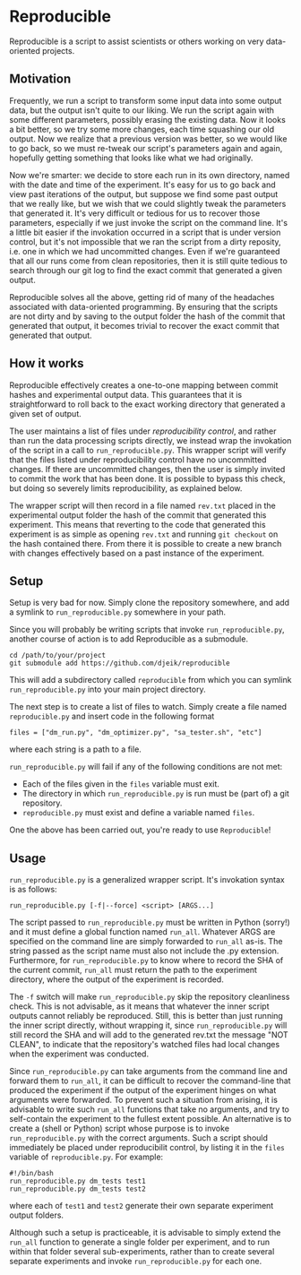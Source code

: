 Reproducible
============

Reproducible is a script to assist scientists or others working on very
data-oriented projects. 

Motivation
----------

Frequently, we run a script to transform some input data into some output data,
but the output isn't quite to our liking. We run the script again with some
different parameters, possibly erasing the existing data. Now it looks a bit
better, so we try some more changes, each time squashing our old output. Now we
realize that a previous version was better, so we would like to go back, so we
must re-tweak our script's parameters again and again, hopefully getting
something that looks like what we had originally.

Now we're smarter: we decide to store each run in its own directory, named with
the date and time of the experiment. It's easy for us to go back and view past
iterations of the output, but suppose we find some past output that we really
like, but we wish that we could slightly tweak the parameters that generated
it. It's very difficult or tedious for us to recover those parameters,
especially if we just invoke the script on the command line. It's a little bit
easier if the invokation occurred in a script that is under version control,
but it's not impossible that we ran the script from a dirty reposity, i.e. one
in which we had uncommitted changes. Even if we're guaranteed that all our runs
come from clean repositories, then it is still quite tedious to search through
our git log to find the exact commit that generated a given output.

Reproducible solves all the above, getting rid of many of the headaches
associated with data-oriented programming. By ensuring that the scripts are not
dirty and by saving to the output folder the hash of the commit that generated
that output, it becomes trivial to recover the exact commit that generated that
output.

How it works
------------

Reproducible effectively creates a one-to-one mapping between commit hashes and
experimental output data. This guarantees that it is straightforward to roll
back to the exact working directory that generated a given set of output.

The user maintains a list of files under _reproducibility control_, and rather
than run the data processing scripts directly, we instead wrap the invokation
of the script in a call to <code>run_reproducible.py</code>. This wrapper
script will verify that the files listed under reproducibility control
have no uncommitted changes. If there are uncommitted changes, then the user is
simply invited to commit the work that has been done. It is possible to bypass
this check, but doing so severely limits reproducibility, as explained below. 

The wrapper script will then record in a file named <code>rev.txt</code> placed
in the experimental output folder the hash of the commit that generated this
experiment. This means that reverting to the code that generated this
experiment is as simple as opening <code>rev.txt</code> and running <code>git
checkout</code> on the hash contained there. From there it is possible to
create a new branch with changes effectively based on a past instance of the
experiment.

Setup
-----

Setup is very bad for now. Simply clone the repository somewhere, and add a
symlink to <code>run_reproducible.py</code> somewhere in your path. 

Since you will probably be writing scripts that invoke
<code>run_reproducible.py</code>, another course of action is to add
Reproducible as a submodule.

    cd /path/to/your/project
    git submodule add https://github.com/djeik/reproducible

This will add a subdirectory called <code>reproducible</code> from which you
can symlink <code>run_reproducible.py</code> into your main project directory. 

The next step is to create a list of files to watch. Simply create a file named
<code>reproducible.py</code> and insert code in the following format

    files = ["dm_run.py", "dm_optimizer.py", "sa_tester.sh", "etc"]

where each string is a path to a file. 

<code>run_reproducible.py</code> will fail if any of the following conditions
are not met:

* Each of the files given in the <code>files</code> variable must exit.
* The directory in which <code>run_reproducible.py</code> is run must be
  (part of) a git repository.
* <code>reproducible.py</code> must exist and define a variable named
  <code>files</code>.

One the above has been carried out, you're ready to use
<code>Reproducible</code>!

Usage
-----

<code>run_reproducible.py</code> is a generalized wrapper script. It's
invokation syntax is as follows:

    run_reproducible.py [-f|--force] <script> [ARGS...]

The script passed to <code>run_reproducible.py</code> must be written in Python
(sorry!) and it must define a global function named <code>run_all</code>.
Whatever ARGS are specified on the command line are simply forwarded to
<code>run_all</code> as-is. The string passed as the script name must also not
include the .py extension. Furthermore, for <code>run_reproducible.py</code>
to know where to record the SHA of the current commit, <code>run_all</code>
must return the path to the experiment directory, where the output of the
experiment is recorded.

The <code>-f</code> switch will make <code>run_reproducible.py</code> skip the
repository cleanliness check. This is not advisable, as it means that whatever
the inner script outputs cannot reliably be reproduced. Still, this is better
than just running the inner script directly, without wrapping it, since
<code>run_reproducible.py</code> will still record the SHA and will add to the
generated rev.txt the message "NOT CLEAN", to indicate that the repository's
watched files had local changes when the experiment was conducted.

Since <code>run_reproducible.py</code> can take arguments from the command line
and forward them to <code>run_all</code>, it can be difficult to recover the
command-line that produced the experiment if the output of the experiment
hinges on what arguments were forwarded. To prevent such a situation from
arising, it is advisable to write such <code>run_all</code> functions that take
no arguments, and try to self-contain the experiment to the fullest extent
possible. An alternative is to create a (shell or Python) script whose purpose
is to invoke <code>run_reproducible.py</code> with the correct arguments. Such
a script should immediately be placed under reproducibilit control, by listing
it in the <code>files</code> variable of <code>reproducible.py</code>. For
example:

    #!/bin/bash
    run_reproducible.py dm_tests test1
    run_reproducible.py dm_tests test2

where each of <code>test1</code> and <code>test2</code> generate their own
separate experiment output folders.

Although such a setup is practiceable, it is advisable to simply extend the
<code>run_all</code> function to generate a single folder per experiment, and
to run within that folder several sub-experiments, rather than to create
several separate experiments and invoke <code>run_reproducible.py</code> for
each one.
